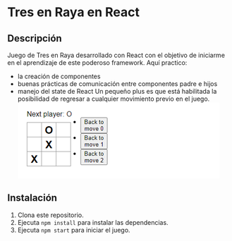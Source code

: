 # Tres en Raya en React
## Descripción
Juego de Tres en Raya desarrollado con React con el objetivo de iniciarme en el aprendizaje de este poderoso framework. 
Aquí practico:
* la creación de componentes
* buenas prácticas de comunicación entre componentes padre e hijos
* manejo del state de React
Un pequeño plus es que está habilitada la posibilidad de regresar a cualquier movimiento previo en el juego.
![Captura de pantalla](/screenshot.png)
## Instalación
1. Clona este repositorio.
2. Ejecuta `npm install` para instalar las dependencias.
3. Ejecuta `npm start` para iniciar el juego.
